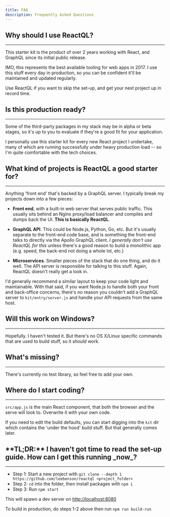 ```yaml
---
title: FAQ
description: Frequently Asked Questions
---
```



<h2 id="why_use">Why should I use ReactQL?</h2>

---
This starter kit is the product of over 2 years working with React, and GraphQL since its initial public release.

IMO, this represents the best available tooling for web apps in 2017. I use this stuff every day in production, so you can be confident it'll be maintained and updated regularly.

Use ReactQL if you want to skip the set-up, and get your next project up in record time.

<h2 id="production_ready">Is this production ready?</h2>

---
Some of the third-party packages in my stack may be in alpha or beta stages, so it's up to you to evaluate if they're a good fit for your application.

I personally use this starter kit for every new React project I undertake, many of which are running successfully under heavy production load -- so I'm quite comfortable with the tech choices.

<h2 id="projects" title="What projects...">What kind of projects is ReactQL a good starter for?</h2>

---
Anything 'front end' that's backed by a GraphQL server. I typically break my projects down into a few pieces:

- **Front end**, with a built-in web server that serves public traffic. This usually sits behind an Nginx proxy/load balancer and compiles and dumps back the UI. **This is basically ReactQL**.

- **GraphQL API**. This could be Node.js, Python, Go, etc. But it's usually separate to the front-end code base, and is something the front-end talks to directly via the Apollo GraphQL client. _I generally don't use ReactQL for this_ unless there's a good reason to build a monolithic app (e.g. speed, the back-end not doing a whole lot, etc.)

- **Microservices**.  Smaller pieces of the stack that do one thing, and do it well. The API server is responsible for talking to this stuff.  Again, ReactQL doesn't really get a look in.

I'd generally recommend a similar layout to keep your code light and maintainable. With that said, if you want Node.js to handle both your front and back-office concerns, there's no reason you couldn't add a GraphQL server to `kit/entry/server.js` and handle your API requests from the same host.

<h2 id="windows">Will this work on Windows?</h2>

---
Hopefully. I haven't tested it. But there's no OS X/Linux specific commands that are used to build stuff, so it _should_ work.

<h2 id="missing">What's missing?</h2>

---
There's currently no test library, so feel free to add your own.

<h2 id="where">Where do I start coding?</h2>

---
`src/app.js` is the main React component, that both the browser and the serve will look to. Overwrite it with your own code.

If you need to edit the build defaults, you can start digging into the `kit` dir which contains the 'under the hood' build stuff.  But that generally comes later.

<h2 id="tl_dr" title="TL;DR">**TL;DR:** I haven't got time to read the set-up guide. How can I get this running _now_?</h2>

---
- Step 1: Start a new project with `git clone --depth 1 https://github.com/leebenson/reactql <project_folder>`
- Step 2: `cd` into the folder, then install packages with `npm i`
- Step 3: Run `npm start`

This will spawn a dev server on [http://localhost:8080](http://localhost:8080)

To build in production, do steps 1-2 above then run `npm run build-run`
